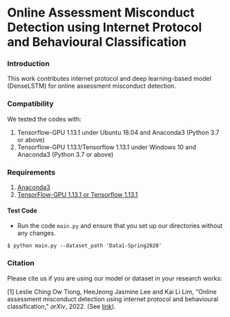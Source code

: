 # Online Assessment Misconduct Detection using Internet Protocol and Behavioural Classification


### Introduction
This work contributes internet protocol and deep learning-based model (DenseLSTM) for online assessment misconduct detection.


### Compatibility
We tested the codes with:
  1) Tensorflow-GPU 1.13.1 under Ubuntu 18.04 and Anaconda3 (Python 3.7 or above)
  2) Tensorflow-GPU 1.13.1/Tensorflow 1.13.1 under Windows 10 and Anaconda3 (Python 3.7 or above)


### Requirements
  1) [Anaconda3](https://www.anaconda.com/distribution/#download-section)
  2) [TensorFlow-GPU 1.13.1 or Tensorflow 1.13.1](https://www.tensorflow.org/install/pip)


#### Test Code
- Run the code `main.py` and ensure that you set up our directories without any changes.
```shell
$ python main.py --dataset_path 'Data1-Spring2020'
```

### Citation
Please cite us if you are using our model or dataset in your research works: <br />

[1] Leslie Ching Ow Tiong, HeeJeong Jasmine Lee and Kai Li Lim, "Online assessment misconduct detection using internet protocol and behavioural classification," *arXiv*, 2022. (See [link](https://arxiv.org/abs/2201.13226)).

